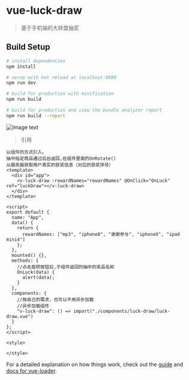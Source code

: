 # vue-luck-draw

> 基于手机端的大转盘抽奖

## Build Setup

``` bash
# install dependencies
npm install

# serve with hot reload at localhost:8080
npm run dev

# build for production with minification
npm run build

# build for production and view the bundle analyzer report
npm run build --report
```

![Image text](https://github.com/007Galen-Guo/vue-luck-draw/edit/master/src/assets/img/GIF.gif)

> 引用
```
以组件的方式引入。
抽中指定商品通过后台返回,在组件里面的OnRotate()
从服务器获取用户真实的获奖信息（对应的获奖序号）
<template>
  <div id="app">
    <v-luck-draw :rewardNames="rewardNames" @OnClick="OnLuck" ref="luckDraw"></v-luck-draw>
  </div>
</template>

<script>
export default {
  name: "App",
  data() {
    return {
      rewardNames: ["mp3", "iphone8", "谢谢参与", "iphoneX", "ipad mini4"]
    };
  },
  mounted() {},
  methods: {
    //点击旋转按钮后,子组件返回的抽中的奖品名称
    OnLuck(data) {
      alert(data);
    }
  },
  components: {
    //按自己的需求，也可以不用异步加载
    //异步加载组件
    "v-luck-draw": () => import("./components/luck-draw/luck-draw.vue")
  }
};
</script>

<style>

</style>
```

For a detailed explanation on how things work, check out the [guide](http://vuejs-templates.github.io/webpack/) and [docs for vue-loader](http://vuejs.github.io/vue-loader).
